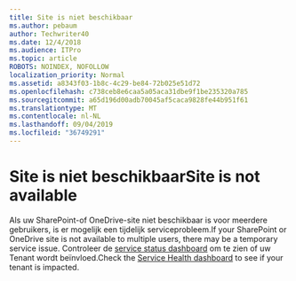 ```yaml
---
title: Site is niet beschikbaar
ms.author: pebaum
author: Techwriter40
ms.date: 12/4/2018
ms.audience: ITPro
ms.topic: article
ROBOTS: NOINDEX, NOFOLLOW
localization_priority: Normal
ms.assetid: a8343f03-1b8c-4c29-be84-72b025e51d72
ms.openlocfilehash: c738ceb8e6caa5a05aca31dbe9f1be235320a785
ms.sourcegitcommit: a65d196d00adb70045af5caca9828fe44b951f61
ms.translationtype: MT
ms.contentlocale: nl-NL
ms.lasthandoff: 09/04/2019
ms.locfileid: "36749291"
---
```

# <a name="site-is-not-available"></a><span data-ttu-id="9c25a-102">Site is niet beschikbaar</span><span class="sxs-lookup"><span data-stu-id="9c25a-102">Site is not available</span></span>

<span data-ttu-id="9c25a-103">Als uw SharePoint-of OneDrive-site niet beschikbaar is voor meerdere gebruikers, is er mogelijk een tijdelijk serviceprobleem.</span><span class="sxs-lookup"><span data-stu-id="9c25a-103">If your SharePoint or OneDrive site is not available to multiple users, there may be a temporary service issue.</span></span> <span data-ttu-id="9c25a-104">Controleer de [service status dashboard](https://admin.microsoft.com/AdminPortal/Home#/servicehealth) om te zien of uw Tenant wordt beïnvloed.</span><span class="sxs-lookup"><span data-stu-id="9c25a-104">Check the [Service Health dashboard](https://admin.microsoft.com/AdminPortal/Home#/servicehealth) to see if your tenant is impacted.</span></span> 
  

